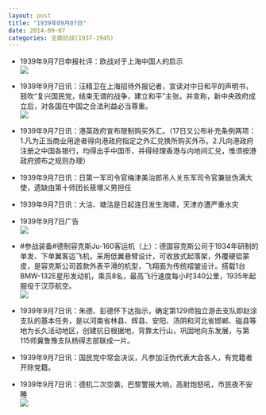 ```yaml
---
layout: post
title: "1939年09月07日"
date: 2014-09-07
categories: 全面抗战(1937-1945)
---
```


<meta name="referrer" content="no-referrer" />

- 1939年9月7日申报社评：欧战对于上海中国人的启示 <br/><img src="https://ww1.sinaimg.cn/large/aca367d8jw1ek49n1xpbsj20pg0ydqnh.jpg" />

- 1939年9月7日讯：汪精卫在上海招待外报记者，宣读对中日和平的声明书，鼓吹“复兴国民党，结束无谓的战争，建立和平”主张。并宣称，新中央政府成立后，对各国在中国之合法利益必当尊重。 <br/><img src="https://ww1.sinaimg.cn/large/aca367d8jw1ek47wmqnhpj203t05kweb.jpg" />

- 1939年9月7日讯：港英政府宣布限制购买外汇。（17日又公布补充条例两项：1.凡为正当商业用途者得向港政府指定之外汇兑换所购买外币。2.凡向港政府注册之中国各银行，均得出手中国币，并得经理香港与内地间汇兑，惟须按港政府颁布之规则办理） 

- 1939年9月7日讯：日第一军司令官梅津美治郎吊人关东军司令官兼驻伪满大使，遗缺由第十师团长筱塚义男担任 

- 1939年9月7日讯：大沽、塘沽是日起连日发生海啸，天津亦遭严重水灾 

- 1939年9月7日广告 <br/><img src="https://ww2.sinaimg.cn/large/aca367d8jw1ek3qjuzxe6j20ku0h578z.jpg" />

- #参战装备#德制容克斯Ju-160客运机（上）：德国容克斯公司于1934年研制的单发、下单翼客运飞机，采用低翼悬臂设计，可收放式起落架，外覆硬铝蒙皮，是容克斯公司首款外表平滑的机型，飞翔面为传统褶皱设计。搭载1台BMW-132E星形发动机，乘员8名，最高飞行速度每小时340公里，1935年起服役于汉莎航空。 <br/><img src="https://ww2.sinaimg.cn/large/aca367d8jw1ek3oj4gg2zj20dc0i076d.jpg" />

- 1939年9月7日讯：朱德、彭德怀下达指示，确定第129师独立游击支队即赵涂支队的基本任务，是以河南省林县、辉县、安阳、汤阴和河北省邯郸、磁县等地为长久活动地区，创建抗日根据地，背靠太行山，巩固地向东发展，与第115师冀鲁豫支队杨得志部联成一片。 

- 1939年9月7日讯：国民党中常会决议，凡参加汪伪代表大会各人，有党籍者开除党籍。 

- 1939年9月7日讯：德机二次空袭，巴黎警报大响，高射炮怒吼，市民夜不安睡 <br/><img src="https://ww4.sinaimg.cn/large/aca367d8jw1ek3jlu63sej20cu0drwi6.jpg" />


